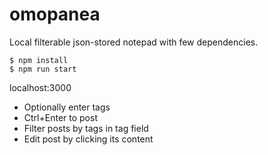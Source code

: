 # omopanea

Local filterable json-stored notepad with few dependencies.

```
$ npm install
$ npm run start
```

localhost:3000

* Optionally enter tags
* Ctrl+Enter to post
* Filter posts by tags in tag field
* Edit post by clicking its content
